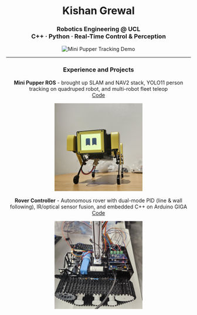 <h1 align="center">Kishan Grewal</h1>

<h3 align="center">
  Robotics Engineering @ UCL<br>
  C++ · Python · Real-Time Control & Perception
</h3>

<p align="center">
  <img src="mini_pupper_tracking_640_15.gif" alt="Mini Pupper Tracking Demo" width="640"/>
</p>

---

### <p align="center">Experience and Projects</p>

<p align="center">
  <b>Mini Pupper ROS</b> - brought up SLAM and NAV2 stack, YOLO11 person tracking on quadruped robot, and multi-robot fleet teleop<br/>
  <a href="https://github.com/mangdangroboticsclub/mini_pupper_ros">Code</a>
</p>

<p align="center">
  <img src="mini_pupper.jpg" alt="Mini Pupper" width="240"/>
</p>

<p align="center">
  <b>Rover Controller</b> - Autonomous rover with dual-mode PID (line & wall following), IR/optical sensor fusion, and embedded C++ on Arduino GIGA<br/>
  <a href="https://github.com/kishan-grewal/rover-controller">Code</a>
</p>

<p align="center">
  <img src="tank_side_cropped.jpg" alt="Tank Rover" width="240"/>
</p>

